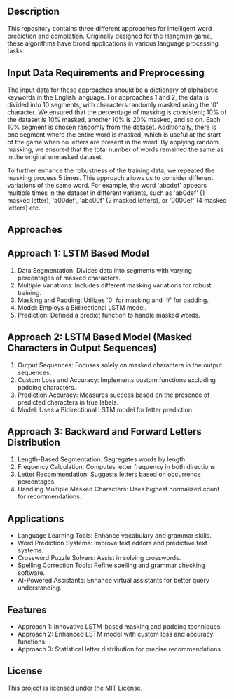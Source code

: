 ## Description
This repository contains three different approaches for intelligent word prediction and completion. Originally designed for the Hangman game, these algorithms have broad applications in various language processing tasks.

## Input Data Requirements and Preprocessing
The input data for these approaches should be a dictionary of alphabetic keywords in the English language. For approaches 1 and 2, the data is divided into 10 segments, with characters randomly masked using the '0' character. We ensured that the percentage of masking is consistent; 10% of the dataset is 10% masked, another 10% is 20% masked, and so on. Each 10% segment is chosen randomly from the dataset. Additionally, there is one segment where the entire word is masked, which is useful at the start of the game when no letters are present in the word. By applying random masking, we ensured that the total number of words remained the same as in the original unmasked dataset.

To further enhance the robustness of the training data, we repeated the masking process 5 times. This approach allows us to consider different variations of the same word. For example, the word 'abcdef' appears multiple times in the dataset in different variants, such as 'ab0def' (1 masked letter), 'a00def', 'abc00f' (2 masked letters), or '0000ef' (4 masked letters) etc.


## Approaches

## Approach 1: LSTM Based Model
1. Data Segmentation: Divides data into segments with varying percentages of masked characters.
2. Multiple Variations: Includes different masking variations for robust training.
3. Masking and Padding: Utilizes '0' for masking and '#' for padding.
4. Model: Employs a Bidirectional LSTM model.
5. Prediction: Defined a predict function to handle masked words.

## Approach 2: LSTM Based Model (Masked Characters in Output Sequences)
1. Output Sequences: Focuses solely on masked characters in the output sequences.
2. Custom Loss and Accuracy: Implements custom functions excluding padding characters.
3. Prediction Accuracy: Measures success based on the presence of predicted characters in true labels.
4. Model: Uses a Bidirectional LSTM model for letter prediction.

## Approach 3: Backward and Forward Letters Distribution
1. Length-Based Segmentation: Segregates words by length.
2. Frequency Calculation: Computes letter frequency in both directions.
3. Letter Recommendation: Suggests letters based on occurrence percentages.
4. Handling Multiple Masked Characters: Uses highest normalized count for recommendations.

## Applications
- Language Learning Tools: Enhance vocabulary and grammar skills.
- Word Prediction Systems: Improve text editors and predictive text systems.
- Crossword Puzzle Solvers: Assist in solving crosswords.
- Spelling Correction Tools: Refine spelling and grammar checking software.
- AI-Powered Assistants: Enhance virtual assistants for better query understanding.

## Features
- Approach 1: Innovative LSTM-based masking and padding techniques.
- Approach 2: Enhanced LSTM model with custom loss and accuracy functions.
- Approach 3: Statistical letter distribution for precise recommendations.

## License
This project is licensed under the MIT License.
